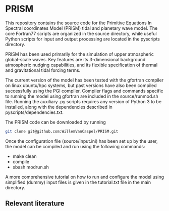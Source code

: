 # PRISM

This repository contains the source code for the Primitive Equations In Spectral coordinates Model (PRISM) tidal and planetary wave model. The core Fortran77 scripts are organized in the source directory, while useful Python scripts for input and output processing are located in the pyscripts directory. 

PRISM has been used primarily for the simulation of upper atmospheric global-scale waves. Key features are its 3-dimensional background atmospheric nudging capabilities, and its flexible specification of thermal and gravitational tidal forcing terms. 

The current version of the model has been tested with the gfortran compiler on linux ubuntu/hpc systems, but past versions have also been compiled successfully using the PGI compiler. Compiler flags and commands specific to running the model using gfortran are included in the source/runmod.sh file. Running the auxiliary .py scripts requires any version of Python 3 to be installed, along with the dependencies described in pyscripts/dependencies.txt. 

The PRISM code can be downloaded by running

```bash
git clone git@github.com:WillemVanCaspel/PRISM.git
```

Once the configuration file (source/input.ini) has been set up by the user, the model can be compiled and run using the following commands:

- make clean
- compile
- sbash modrun.sh

A more comprehensive tutorial on how to run and configure the model using simplified (dummy) input files is given in the tutorial.txt file in the main directory.  

Relevant literature
-----------------------------------

